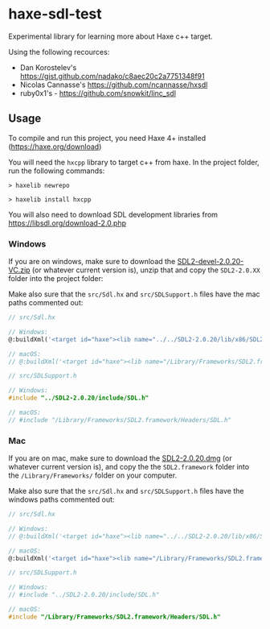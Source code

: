 # haxe-sdl-test

Experimental library for learning more about Haxe c++ target.

Using the following recources:

- Dan Korostelev's https://gist.github.com/nadako/c8aec20c2a7751348f91
- Nicolas Cannasse's https://github.com/ncannasse/hxsdl
- ruby0x1's - https://github.com/snowkit/linc_sdl

## Usage

To compile and run this project, you need Haxe 4+ installed (https://haxe.org/download)

You will need the `hxcpp` library to target c++ from haxe. In the project folder, run the following commands:

    > haxelib newrepo

    > haxelib install hxcpp

You will also need to download SDL development libraries from https://libsdl.org/download-2.0.php

### Windows

If you are on windows, make sure to download the [SDL2-devel-2.0.20-VC.zip](https://libsdl.org/release/SDL2-devel-2.0.20-VC.zip) (or whatever current version is), unzip that and copy the `SDL2-2.0.XX` folder into the project folder:


Make also sure that the `src/Sdl.hx` and `src/SDLSupport.h` files have the mac paths commented out:

```haxe
// src/Sdl.hx

// Windows:
@:buildXml('<target id="haxe"><lib name="../../SDL2-2.0.20/lib/x86/SDL2.lib"/></target>')

// macOS:
// @:buildXml('<target id="haxe"><lib name="/Library/Frameworks/SDL2.framework/Versions/A/SDL2"/></target>')
```

```cpp
// src/SDLSupport.h

// Windows:
#include "../SDL2-2.0.20/include/SDL.h"

// macOS:
// #include "/Library/Frameworks/SDL2.framework/Headers/SDL.h"
```

### Mac

If you are on mac, make sure to download the [SDL2-2.0.20.dmg](https://libsdl.org/release/SDL2-2.0.20.dmg) (or whatever current version is), and copy the the `SDL2.framework` folder into the `/Library/Frameworks/` folder on your computer.

Make also sure that the `src/Sdl.hx` and `src/SDLSupport.h` files have the windows paths commented out:

```haxe
// src/Sdl.hx

// Windows:
// @:buildXml('<target id="haxe"><lib name="../../SDL2-2.0.20/lib/x86/SDL2.lib"/></target>')

// macOS:
@:buildXml('<target id="haxe"><lib name="/Library/Frameworks/SDL2.framework/Versions/A/SDL2"/></target>')
```

```cpp
// src/SDLSupport.h

// Windows:
// #include "../SDL2-2.0.20/include/SDL.h"

// macOS:
#include "/Library/Frameworks/SDL2.framework/Headers/SDL.h"
```
